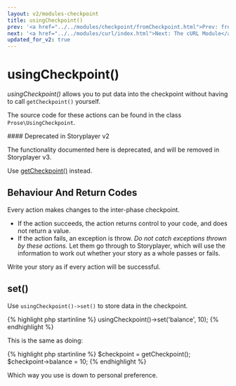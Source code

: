```yaml
---
layout: v2/modules-checkpoint
title: usingCheckpoint()
prev: '<a href="../../modules/checkpoint/fromCheckpoint.html">Prev: fromCheckpoint()</a>'
next: '<a href="../../modules/curl/index.html">Next: The cURL Module</a>'
updated_for_v2: true
---
```


# usingCheckpoint()

_usingCheckpoint()_ allows you to put data into the checkpoint without having to call `getCheckpoint()` yourself.

The source code for these actions can be found in the class `Prose\UsingCheckpoint`.

<div class="callout warning" markdown="1">
#### Deprecated in Storyplayer v2

The functionality documented here is deprecated, and will be removed in Storyplayer v3.

Use [getCheckpoint()](getCheckpoint.html) instead.
</div>

## Behaviour And Return Codes

Every action makes changes to the inter-phase checkpoint.

* If the action succeeds, the action returns control to your code, and does not return a value.
* If the action fails, an exception is throw. _Do not catch exceptions thrown by these actions._ Let them go through to Storyplayer, which will use the information to work out whether your story as a whole passes or fails.

Write your story as if every action will be successful.

## set()

Use `usingCheckpoint()->set()` to store data in the checkpoint.

{% highlight php startinline %}
usingCheckpoint()->set('balance', 10);
{% endhighlight %}

This is the same as doing:

{% highlight php startinline %}
$checkpoint = getCheckpoint();
$checkpoint->balance = 10;
{% endhighlight %}

Which way you use is down to personal preference.